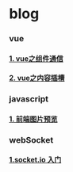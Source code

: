 # blog

### vue

#### [1. vue之组件通信](https://github.com/liuyueershihao/blog/issues/1)
#### [2. vue之内容插槽 ](https://github.com/liuyueershihao/blog/issues/2)

### javascript

#### [1. 前端图片预览](https://github.com/liuyueershihao/blog/issues/3)

### webSocket

#### [1.socket.io 入门](https://github.com/liuyueershihao/blog/issues/4)

